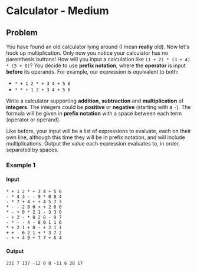 # Calculator - Medium

## Problem

You have found an old calculator lying around (I mean **really** old). Now let's
hook up multiplication. Only now you notice your calculator has no parenthesis
buttons! How will you input a calculation like `(1 + 2) * (3 + 4) * (5 + 6)`?
You decide to use **prefix notation**, where the **operator** is input
**before** its operands. For example, our expression is equivalent to both:

* `* + 1 2 * + 3 4 + 5 6`
* `* * + 1 2 + 3 4 + 5 6`

Write a calculator supporting **addition**, **subtraction** and
**multiplication** of **integers**. The integers could be **positive** or
**negative** (starting with a `-`). The formula will be given in **prefix
notation** with a space between each term (operator or operand).

Like before, your input will be a list of expressions to evaluate, each on their
own line, although this time they will be in prefix notation, and will include
multiplications. Output the value each expression evaluates to, in order,
separated by spaces.

### Example 1

#### Input

```
* + 1 2 * + 3 4 + 5 6
- * 4 3 - - 9 * 0 8 4
- * 7 + 4 + + 4 5 7 3
* - - 2 8 0 + + 2 0 0
* - + 0 * 2 1 - 3 3 0
- + 2 - * 8 2 8 - 9 7
- * - - 4 - 8 0 1 1 6
* + 2 1 + 0 - + 2 1 1
+ + - 6 2 1 + * 3 7 2
- + + 4 9 + 7 7 + 6 4
```

#### Output

```
231 7 137 -12 0 8 -11 6 28 17
```
